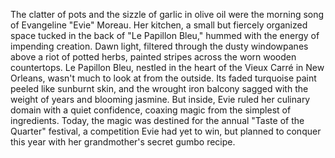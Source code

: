 The clatter of pots and the sizzle of garlic in olive oil were the morning song of Evangeline "Evie" Moreau. Her kitchen, a small but fiercely organized space tucked in the back of "Le Papillon Bleu," hummed with the energy of impending creation.  Dawn light, filtered through the dusty windowpanes above a riot of potted herbs, painted stripes across the worn wooden countertops. Le Papillon Bleu, nestled in the heart of the Vieux Carré in New Orleans, wasn't much to look at from the outside.  Its faded turquoise paint peeled like sunburnt skin, and the wrought iron balcony sagged with the weight of years and blooming jasmine.  But inside, Evie ruled her culinary domain with a quiet confidence, coaxing magic from the simplest of ingredients. Today, the magic was destined for the annual "Taste of the Quarter" festival, a competition Evie had yet to win, but planned to conquer this year with her grandmother's secret gumbo recipe.
